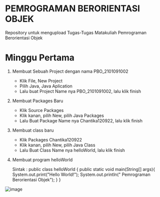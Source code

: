# PEMROGRAMAN BERORIENTASI OBJEK
Repository untuk mengupload Tugas-Tugas Matakuliah Pemrograman Berorientasi Objek



# Minggu Pertama

1. Membuat Sebuah Project dengan nama PBO_2101091002
   * Klik File, New Project
   * Pilih Java, Java Aplication
   * Lalu buat Project Name nya PBO_2101091002, lalu klik finish

2. Membuat Packages Baru
   * Klik Source Packages
   * Klik kanan, pilih New, pilih Java Packages
   * Lalu Buat Package Name nya Chantika120922, lalu klik finish

3. Membuat class baru
   * Klik Packages Chantika120922
   * Klik kanan, pilih New, pilih Java Class
   * Lalu Buat Class Name nya helloWorld, lalu klik finish

4. Membuat program helloWorld
   
   Sintak :
   public class helloWorld {
    public static void main(String[] args){
        System.out.print("Hello World!");
        System.out.println(" Pemrograman Berorientasi Objek");
    }
   }
  
![image](https://user-images.githubusercontent.com/70676084/192139163-2743d75c-153a-42a0-a308-a63fb703dfb0.png)






